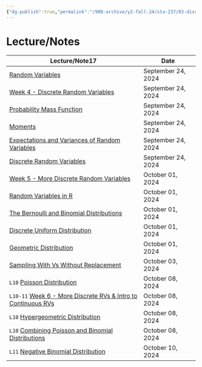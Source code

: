 ```yaml
---
{"dg-publish":true,"permalink":"/900-archive/y2-fall-24/sta-237/03-discrete-random-variables/3-discrete-random-variables/","tags":["#module","#university","stats"],"created":"2024-09-28T19:25:05.000-04:00","updated":"2024-11-24T17:15:10.429-05:00"}
---
```



# Lecture/Notes

<div><table class="dataview table-view-table"><thead class="table-view-thead"><tr class="table-view-tr-header"><th class="table-view-th"><span>Lecture/Note</span><span class="dataview small-text">17</span></th><th class="table-view-th"><span>Date</span></th></tr></thead><tbody class="table-view-tbody"><tr><td><span><a data-tooltip-position="top" aria-label="900 Archive/Y2 Fall 24/STA237/03 Discrete Random Variables/Random Variables.md" data-href="900 Archive/Y2 Fall 24/STA237/03 Discrete Random Variables/Random Variables.md" href="900 Archive/Y2 Fall 24/STA237/03 Discrete Random Variables/Random Variables.md" class="internal-link" target="_blank" rel="noopener nofollow">Random Variables</a></span></td><td>September 24, 2024</td></tr><tr><td><span><a data-tooltip-position="top" aria-label="900 Archive/Y2 Fall 24/STA237/03 Discrete Random Variables/Week 4 - Discrete Random Variables.md" data-href="900 Archive/Y2 Fall 24/STA237/03 Discrete Random Variables/Week 4 - Discrete Random Variables.md" href="900 Archive/Y2 Fall 24/STA237/03 Discrete Random Variables/Week 4 - Discrete Random Variables.md" class="internal-link" target="_blank" rel="noopener nofollow">Week 4 - Discrete Random Variables</a></span></td><td>September 24, 2024</td></tr><tr><td><span><a data-tooltip-position="top" aria-label="900 Archive/Y2 Fall 24/STA237/03 Discrete Random Variables/Probability Mass Function.md" data-href="900 Archive/Y2 Fall 24/STA237/03 Discrete Random Variables/Probability Mass Function.md" href="900 Archive/Y2 Fall 24/STA237/03 Discrete Random Variables/Probability Mass Function.md" class="internal-link" target="_blank" rel="noopener nofollow">Probability Mass Function</a></span></td><td>September 24, 2024</td></tr><tr><td><span><a data-tooltip-position="top" aria-label="900 Archive/Y2 Fall 24/STA237/03 Discrete Random Variables/Moments.md" data-href="900 Archive/Y2 Fall 24/STA237/03 Discrete Random Variables/Moments.md" href="900 Archive/Y2 Fall 24/STA237/03 Discrete Random Variables/Moments.md" class="internal-link" target="_blank" rel="noopener nofollow">Moments</a></span></td><td>September 24, 2024</td></tr><tr><td><span><a data-tooltip-position="top" aria-label="900 Archive/Y2 Fall 24/STA237/03 Discrete Random Variables/Expectations and Variances of Random Variables.md" data-href="900 Archive/Y2 Fall 24/STA237/03 Discrete Random Variables/Expectations and Variances of Random Variables.md" href="900 Archive/Y2 Fall 24/STA237/03 Discrete Random Variables/Expectations and Variances of Random Variables.md" class="internal-link" target="_blank" rel="noopener nofollow">Expectations and Variances of Random Variables</a></span></td><td>September 24, 2024</td></tr><tr><td><span><a data-tooltip-position="top" aria-label="900 Archive/Y2 Fall 24/STA237/03 Discrete Random Variables/Discrete Random Variables.md" data-href="900 Archive/Y2 Fall 24/STA237/03 Discrete Random Variables/Discrete Random Variables.md" href="900 Archive/Y2 Fall 24/STA237/03 Discrete Random Variables/Discrete Random Variables.md" class="internal-link" target="_blank" rel="noopener nofollow">Discrete Random Variables</a></span></td><td>September 24, 2024</td></tr><tr><td><span><a data-tooltip-position="top" aria-label="900 Archive/Y2 Fall 24/STA237/03 Discrete Random Variables/Week 5 - More Discrete Random Variables.md" data-href="900 Archive/Y2 Fall 24/STA237/03 Discrete Random Variables/Week 5 - More Discrete Random Variables.md" href="900 Archive/Y2 Fall 24/STA237/03 Discrete Random Variables/Week 5 - More Discrete Random Variables.md" class="internal-link" target="_blank" rel="noopener nofollow">Week 5 - More Discrete Random Variables</a></span></td><td>October 01, 2024</td></tr><tr><td><span><a data-tooltip-position="top" aria-label="900 Archive/Y2 Fall 24/STA237/03 Discrete Random Variables/Random Variables in R.md" data-href="900 Archive/Y2 Fall 24/STA237/03 Discrete Random Variables/Random Variables in R.md" href="900 Archive/Y2 Fall 24/STA237/03 Discrete Random Variables/Random Variables in R.md" class="internal-link" target="_blank" rel="noopener nofollow">Random Variables in R</a></span></td><td>October 01, 2024</td></tr><tr><td><span><a data-tooltip-position="top" aria-label="900 Archive/Y2 Fall 24/STA237/03 Discrete Random Variables/The Bernoulli and Binomial Distributions.md" data-href="900 Archive/Y2 Fall 24/STA237/03 Discrete Random Variables/The Bernoulli and Binomial Distributions.md" href="900 Archive/Y2 Fall 24/STA237/03 Discrete Random Variables/The Bernoulli and Binomial Distributions.md" class="internal-link" target="_blank" rel="noopener nofollow">The Bernoulli and Binomial Distributions</a></span></td><td>October 01, 2024</td></tr><tr><td><span><a data-tooltip-position="top" aria-label="900 Archive/Y2 Fall 24/STA237/03 Discrete Random Variables/Discrete Uniform Distribution.md" data-href="900 Archive/Y2 Fall 24/STA237/03 Discrete Random Variables/Discrete Uniform Distribution.md" href="900 Archive/Y2 Fall 24/STA237/03 Discrete Random Variables/Discrete Uniform Distribution.md" class="internal-link" target="_blank" rel="noopener nofollow">Discrete Uniform Distribution</a></span></td><td>October 01, 2024</td></tr><tr><td><span><a data-tooltip-position="top" aria-label="900 Archive/Y2 Fall 24/STA237/03 Discrete Random Variables/Geometric Distribution.md" data-href="900 Archive/Y2 Fall 24/STA237/03 Discrete Random Variables/Geometric Distribution.md" href="900 Archive/Y2 Fall 24/STA237/03 Discrete Random Variables/Geometric Distribution.md" class="internal-link" target="_blank" rel="noopener nofollow">Geometric Distribution</a></span></td><td>October 01, 2024</td></tr><tr><td><span><a data-tooltip-position="top" aria-label="900 Archive/Y2 Fall 24/STA237/03 Discrete Random Variables/Sampling With Vs Without Replacement.md" data-href="900 Archive/Y2 Fall 24/STA237/03 Discrete Random Variables/Sampling With Vs Without Replacement.md" href="900 Archive/Y2 Fall 24/STA237/03 Discrete Random Variables/Sampling With Vs Without Replacement.md" class="internal-link" target="_blank" rel="noopener nofollow">Sampling With Vs Without Replacement</a></span></td><td>October 03, 2024</td></tr><tr><td><span> <code>L10</code> <a data-tooltip-position="top" aria-label="900 Archive/Y2 Fall 24/STA237/03 Discrete Random Variables/Poisson Distribution.md" data-href="900 Archive/Y2 Fall 24/STA237/03 Discrete Random Variables/Poisson Distribution.md" href="900 Archive/Y2 Fall 24/STA237/03 Discrete Random Variables/Poisson Distribution.md" class="internal-link" target="_blank" rel="noopener nofollow">Poisson Distribution</a></span></td><td>October 08, 2024</td></tr><tr><td><span> <code>L10-11</code> <a data-tooltip-position="top" aria-label="900 Archive/Y2 Fall 24/STA237/03 Discrete Random Variables/Week 6 - More Discrete RVs &amp; Intro to Continuous RVs.md" data-href="900 Archive/Y2 Fall 24/STA237/03 Discrete Random Variables/Week 6 - More Discrete RVs &amp; Intro to Continuous RVs.md" href="900 Archive/Y2 Fall 24/STA237/03 Discrete Random Variables/Week 6 - More Discrete RVs &amp; Intro to Continuous RVs.md" class="internal-link" target="_blank" rel="noopener nofollow">Week 6 - More Discrete RVs &amp; Intro to Continuous RVs</a></span></td><td>October 08, 2024</td></tr><tr><td><span> <code>L10</code> <a data-tooltip-position="top" aria-label="900 Archive/Y2 Fall 24/STA237/03 Discrete Random Variables/Hypergeometric Distribution.md" data-href="900 Archive/Y2 Fall 24/STA237/03 Discrete Random Variables/Hypergeometric Distribution.md" href="900 Archive/Y2 Fall 24/STA237/03 Discrete Random Variables/Hypergeometric Distribution.md" class="internal-link" target="_blank" rel="noopener nofollow">Hypergeometric Distribution</a></span></td><td>October 08, 2024</td></tr><tr><td><span> <code>L10</code> <a data-tooltip-position="top" aria-label="900 Archive/Y2 Fall 24/STA237/03 Discrete Random Variables/Combining Poisson and Binomial Distributions.md" data-href="900 Archive/Y2 Fall 24/STA237/03 Discrete Random Variables/Combining Poisson and Binomial Distributions.md" href="900 Archive/Y2 Fall 24/STA237/03 Discrete Random Variables/Combining Poisson and Binomial Distributions.md" class="internal-link" target="_blank" rel="noopener nofollow">Combining Poisson and Binomial Distributions</a></span></td><td>October 08, 2024</td></tr><tr><td><span> <code>L11</code> <a data-tooltip-position="top" aria-label="900 Archive/Y2 Fall 24/STA237/03 Discrete Random Variables/Negative Binomial Distribution.md" data-href="900 Archive/Y2 Fall 24/STA237/03 Discrete Random Variables/Negative Binomial Distribution.md" href="900 Archive/Y2 Fall 24/STA237/03 Discrete Random Variables/Negative Binomial Distribution.md" class="internal-link" target="_blank" rel="noopener nofollow">Negative Binomial Distribution</a></span></td><td>October 10, 2024</td></tr></tbody></table></div>
